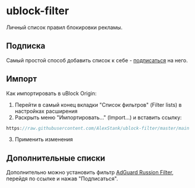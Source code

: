 # ublock-filter

Личный список правил блокировки рекламы.

## Подписка
Самый простой способ добавить список к себе - [подписаться](https://subscribe.adblockplus.org?location=https%3A%2F%2Fraw.githubusercontent.com%2FAlexStank%2Fublock-filter%2Fmaster%2Fmain.txt&amp;title=AlexStank%20uBlock%20Filter) на него.

## Импорт
Как импортировать в uBlock Origin:
1. Перейти в самый конец вкладки "Список фильтров" (Filter lists) в настройках расширения
2. Раскрыть меню "Импортировать..." (Import...) и вставить ссылку:
  ```` javascript copy
  https://raw.githubusercontent.com/AlexStank/ublock-filter/master/main
  ````
3. Применить изменения

## Дополнительные списки
Дополнительно можно установить фильтр [AdGuard Russion Filter](https://subscribe.adblockplus.org/?location=https://filters.adtidy.org/extension/ublock/filters/1.txt&title=Adguard%20Russian%20Filter), перейдя по ссылке и нажав "Подписаться".
